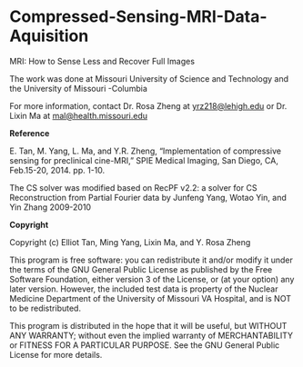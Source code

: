 # Compressed-Sensing-MRI-Data-Aquisition

MRI: How to Sense Less and Recover Full Images

The work was done at Missouri University of Science and Technology and the University of Missouri -Columbia

For more information, contact Dr. Rosa Zheng at yrz218@lehigh.edu or Dr. Lixin Ma at mal@health.missouri.edu

**Reference**

E. Tan, M. Yang, L. Ma, and Y.R. Zheng, “Implementation of compressive sensing for preclinical cine-MRI,” SPIE Medical Imaging, San Diego, CA, Feb.15-20, 2014. pp. 1-10.

The CS solver was modified based on RecPF v2.2: a solver for CS Reconstruction from Partial Fourier data
by Junfeng Yang, Wotao Yin, and Yin Zhang  2009-2010


**Copyright**

Copyright (c) Elliot Tan, Ming Yang, Lixin Ma, and Y. Rosa Zheng

This program is free software: you can redistribute it and/or modify
it under the terms of the GNU General Public License as published by
the Free Software Foundation, either version 3 of the License, or
(at your option) any later version. However, the included test data
is property of the Nuclear Medicine Department of the University of
Missouri VA Hospital, and is NOT to be redistributed.

This program is distributed in the hope that it will be useful,
but WITHOUT ANY WARRANTY; without even the implied warranty of
MERCHANTABILITY or FITNESS FOR A PARTICULAR PURPOSE.  See the
GNU General Public License for more details.
